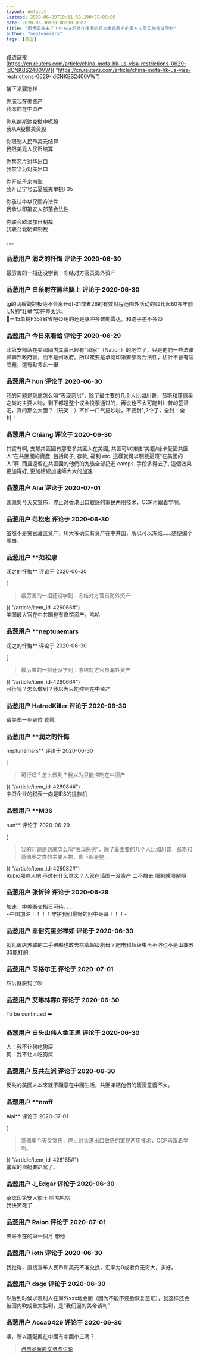 ```yaml
---
layout: default
Lastmod: 2020-06-30T10:11:50.190435+00:00
date: 2020-06-30T00:00:00.000Z
title: "历害国反击了！中方决定对在涉港问题上表现恶劣的美方人员实施签证限制"
author: "neptunemars"
tags: [美国]
---
```


路透链接   
[https://cn.reuters.com/article/china-mofa-hk-us-visa-restrictions-0629-idCNKBS2400VW]( "https://cn.reuters.com/article/china-mofa-hk-us-visa-restrictions-0629-idCNKBS2400VW")  
  
接下来要怎样  
  
你冻我在美资产  
我冻你在中资产  
  
你从纳斯达克撤中概股  
我从A股撤美资股  
  
你限制人民币美元结算  
我限美元人民币结算  
  
你禁芯片对华出口  
我禁华为对美出口  
  
你开航母来南海  
我开辽宁号去夏威夷单挑F35  
  
你承认中华民国合法性  
我承认印第安人部落合法性  
  
你联合欧澳加日制裁  
我联合北朝鲜制裁  
  
。。。

            
### 品葱用户 **润之的忏悔** 评论于 2020-06-30
        
最厉害的一招还没学到：冻结对方官员海外资产
        


            
### 品葱用户 **白糸射在黑丝腿上** 评论于 2020-06-30
        
tg的两艘跷跷板绝不会离开df-21或者26的有效射程范围外活动的😋比起80多年前IJN的“壮举”实在差太远。  
🐔ー15单挑F35?省省吧😋用的还是脉冲多普勒雷达。和瞎子差不多😋
        


            
### 品葱用户 **今日來看蛤** 评论于 2020-06-29
        
印第安部落在美國國内其實已經有“國家”（Nation）的地位了，只是他們一些法律歸聯邦政府管，而不是州政府。所以鱉要是承認印第安部落合法性，估計不會有啥問題，還有點多此一舉
        


            
### 品葱用户 **hun** 评论于 2020-06-30
        
我的问题是到底怎么叫“表现恶劣”，除了最主要的几个人比如川普，彭斯和蓬佩奥之类的主要人物，剩下都是整个议会投票通过的，再说也不太可能封川普的签证吧，真的那么大胆？（玩笑：）不如一口气揽炒啦，不要封1,2个了，全封！全封！
        


            
### 品葱用户 **Chiang** 评论于 2020-06-30
        
其實有啊, 支那共匪國有那麼多共匪人在美國, 共匪可以凍結“美籍/綠卡愛國共匪人”在共匪國的資產, 包括房子, 存款, 福利 etc. 這樣就可以制裁這班“在美國的人”啊. 而且還留在共匪國的他們的九族全部扔進 camps. 手段多得去了, 這個效果更加得好, 更加給總加速師大大的加速.
        


            
### 品葱用户 **Alai** 评论于 2020-07-01
        
蓬佩奧今天又宣佈，停止对香港出口敏感的軍民两用技术，CCP再跟着学啊。
        


            
### 品葱用户 **范松忠** 评论于 2020-06-30
        
虽然不是贪官藏匿资产，川大爷确实有资产在中共国，所以可以冻结……随便编个理由。
        


            
### 品葱用户 **范松忠 
润之的忏悔** 评论于 2020-06-30
        
[

> 最厉害的一招还没学到：冻结对方官员海外资产

]( "/article/item_id-426066#")  
美国最大官在中共国也有宾馆资产，哈哈
        


            
### 品葱用户 **neptunemars 
润之的忏悔** 评论于 2020-06-30
        
[

> 最厉害的一招还没学到：冻结对方官员海外资产

]( "/article/item_id-426066#")  
可行吗？怎么做到？我以为只能控制在中资产
        


            
### 品葱用户 **HatredKiller** 评论于 2020-06-30
        
请美国一步到位 靴靴
        


            
### 品葱用户 **润之的忏悔 
neptunemars** 评论于 2020-06-30
        
[

> 可行吗？怎么做到？我以为只能控制在中资产

]( "/article/item_id-426084#")  
中资企业的税表一向是IRS的提款机
        


            
### 品葱用户 **M36 
hun** 评论于 2020-06-29
        
[

> 我的问题是到底怎么叫“表现恶劣”，除了最主要的几个人比如川普，彭斯和蓬佩奥之类的主要人物，剩下都是整...

]( "/article/item_id-426082#")  
Rubio那些人吧 不过有什么意义？人家在墙国一没资产 二不屑去 限制就限制呗
        


            
### 品葱用户 **张忻铃** 评论于 2020-06-29
        
加速，中美断交指日可待，，，  
~中国加油！！！！守护我们最好的阿中哥哥！！！~
        


            
### 品葱用户 **恶俗克星张祥如** 评论于 2020-06-30
        
就瓦房店苏联的二手破船也敢去挑战超级航母？肥电和超级虫再不济也不是山寨苏33能打的
        


            
### 品葱用户 **习格尔王** 评论于 2020-07-01
        
然后就脱钩了呗
        


            
### 品葱用户 **艾琳林霖0** 评论于 2020-06-30
        
To be continued ➡️
        


            
### 品葱用户 **白头山伟人金正恩** 评论于 2020-06-30
        
人：我不让狗吃狗屎  
狗：我不让人吃狗屎
        


            
### 品葱用户 **反共左派** 评论于 2020-06-30
        
反共的美國人本來就不願意在中國生活，共匪凍結他們的簽證意義不大。
        


            
### 品葱用户 **nmff 
Alai** 评论于 2020-07-01
        
[

> 蓬佩奧今天又宣佈，停止对香港出口敏感的軍民两用技术，CCP再跟着学啊。

]( "/article/item_id-426165#")  
鳖军的潜艇要趴窝了。
        


            
### 品葱用户 **J_Edgar** 评论于 2020-06-30
        
承認印第安人領土 哈哈哈哈  
我快笑死了
        


            
### 品葱用户 **Raion** 评论于 2020-07-01
        
爽哥不在的第一個月 想他
        


            
### 品葱用户 **ioth** 评论于 2020-06-30
        
我觉得，直接宣布人民币和美元不准兑换，汇率为0或者负无穷大，多好。
        


            
### 品葱用户 **dsge** 评论于 2020-06-30
        
然后到时候求着别人在海外xxx地会面（因为不能不要脸恢复签证），就这样还会被国内吹成重大胜利，是“我们逼的美帝谈判”
        


            
### 品葱用户 **Acca0429** 评论于 2020-06-30
        
噢，所以蓬配奧在中國有中國小三嗎？
        






> [点击品葱原文参与讨论](https://pincong.rocks/article/id-20980__sort_key-agree_count__sort-DESC?warning)

